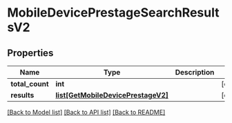 # MobileDevicePrestageSearchResultsV2

## Properties
Name | Type | Description | Notes
------------ | ------------- | ------------- | -------------
**total_count** | **int** |  | [optional] 
**results** | [**list[GetMobileDevicePrestageV2]**](GetMobileDevicePrestageV2.md) |  | [optional] 

[[Back to Model list]](../README.md#documentation-for-models) [[Back to API list]](../README.md#documentation-for-api-endpoints) [[Back to README]](../README.md)


